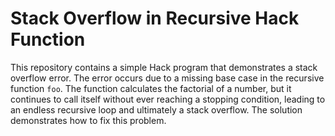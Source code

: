 # Stack Overflow in Recursive Hack Function

This repository contains a simple Hack program that demonstrates a stack overflow error. The error occurs due to a missing base case in the recursive function `foo`. The function calculates the factorial of a number, but it continues to call itself without ever reaching a stopping condition, leading to an endless recursive loop and ultimately a stack overflow.  The solution demonstrates how to fix this problem.